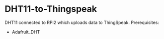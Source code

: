 # DHT11-to-Thingspeak
DHT11 connected to RPi2 which uploads data to ThingSpeak.
Prerequisites:
* Adafruit_DHT
